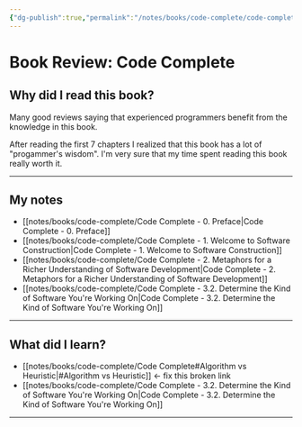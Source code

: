 ```yaml
---
{"dg-publish":true,"permalink":"/notes/books/code-complete/code-complete/","dgHomeLink":true,"dgPassFrontmatter":false,"dgShowBacklinks":true,"dgShowLocalGraph":false}
---
```


# Book Review: Code Complete

## Why did I read this book?

Many good reviews saying that experienced programmers benefit from the knowledge in this book.

After reading the first 7 chapters I realized that this book has a lot of "progammer's wisdom". I'm very sure that my time spent reading this book really worth it.

---

## My notes

- [[notes/books/code-complete/Code Complete - 0. Preface|Code Complete - 0. Preface]]
- [[notes/books/code-complete/Code Complete - 1. Welcome to Software Construction|Code Complete - 1. Welcome to Software Construction]]
- [[notes/books/code-complete/Code Complete - 2. Metaphors for a Richer Understanding of Software Development|Code Complete - 2. Metaphors for a Richer Understanding of Software Development]]
- [[notes/books/code-complete/Code Complete - 3.2. Determine the Kind of Software You're Working On|Code Complete - 3.2. Determine the Kind of Software You're Working On]]


---


## What did I learn?

- [[notes/books/code-complete/Code Complete#Algorithm vs Heuristic|#Algorithm vs Heuristic]] <- fix this broken link
- [[notes/books/code-complete/Code Complete - 3.2. Determine the Kind of Software You're Working On|Code Complete - 3.2. Determine the Kind of Software You're Working On]]


---

